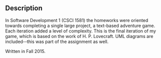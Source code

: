 ## Description 
In Software Development 1 (CSCI 1581) the homeworks were oriented towards completing a single large project, a text-based adventure game. Each iteration added a level of complexity. This is the final iteration of my game, which is based on the work of H. P. Lovecraft. UML diagrams are included--this was part of the assignment as well. 

Written in Fall 2015. 

